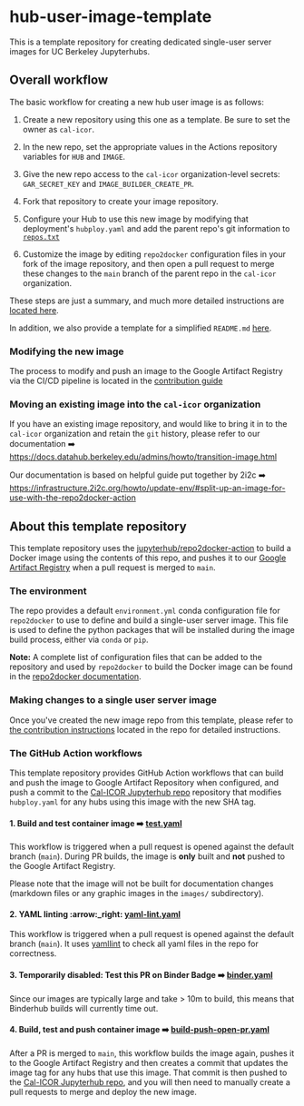 # hub-user-image-template

This is a template repository for creating dedicated single-user server images
for UC Berkeley Jupyterhubs.

## Overall workflow

The basic workflow for creating a new hub user image is as follows:

1. Create a new repository using this one as a template.  Be sure to set the
   owner as `cal-icor`.

2. In the new repo, set the appropriate values in the Actions repository
   variables for `HUB` and `IMAGE`.

3. Give the new repo access to the `cal-icor` organization-level
   secrets:  `GAR_SECRET_KEY` and `IMAGE_BUILDER_CREATE_PR`.

4. Fork that repository to create your image repository.

5. Configure your Hub to use this new image by modifying that deployment's
   `hubploy.yaml` and add the parent repo's git information to
   [`repos.txt`](https://github.com/cal-icor/cal-icor-hubs/blob/staging/configs/repos.txt)

6. Customize the image by editing `repo2docker` configuration files in your
   fork of the image repository, and then open a pull request to merge these
   changes to the `main` branch of the parent repo in the
   `cal-icor` organization.

These steps are just a summary, and much more detailed instructions are
[located here](https://docs.datahub.berkeley.edu/admins/howto/new-image.html).

In addition, we also provide a template for a simplified `README.md`
[here](https://github.com/cal-icor/cal-icor-hubs/blob/main/README-template.md).

### Modifying the new image

The process to modify and push an image to the Google Artifact Registry via the
CI/CD pipeline is located in the [contribution guide](CONTRIBUTING.md)

### Moving an existing image into the `cal-icor` organization

If you have an existing image repository, and would like to bring it in to the
`cal-icor` organization and retain the `git` history, please refer
to our documentation :arrow_right:
https://docs.datahub.berkeley.edu/admins/howto/transition-image.html

Our documentation is based on helpful guide put together by 2i2c :arrow_right:
https://infrastructure.2i2c.org/howto/update-env/#split-up-an-image-for-use-with-the-repo2docker-action

## About this template repository

This template repository uses the
[jupyterhub/repo2docker-action](https://github.com/jupyterhub/repo2docker-action)
to build a Docker image using the contents of this repo, and pushes it to our
[Google Artifact Registry](https://cloud.google.com/artifact-registry) when
a pull request is merged to `main`.

### The environment

The repo provides a default `environment.yml` conda configuration file for
`repo2docker` to use to define and build a single-user server image. This file
is used to define the python packages that will be installed during the image
build process, either via `conda` or `pip`.

**Note:**
A complete list of configuration files that can be added to the
repository and used by `repo2docker` to build the Docker image can be found in
the [repo2docker documentation](https://repo2docker.readthedocs.io/en/latest/config_files.html#configuration-files).

### Making changes to a single user server image

Once you've created the new image repo from this template, please refer to
[the contribution instructions](CONTRIBUTING.md) located in the repo for
detailed instructions.

### The GitHub Action workflows

This template repository provides GitHub Action workflows that can build
and push the image to Google Artifact Repository when configured, and push a
commit to the [Cal-ICOR Jupyterhub repo](https://github.com/cal-icor/cal-icor-hubs)
repository that modifies `hubploy.yaml` for any hubs using this image with the
new SHA tag.

#### 1. Build and test container image :arrow_right: [test.yaml](https://github.com/cal-icor/base-user-image/blob/main/.github/workflows/build-test-image.yaml)

This workflow is triggered when a pull request is opened against the default
branch (`main`). During PR builds, the image is **only** built and **not**
pushed to the Google Artifact Registry.

Please note that the image will not be built for documentation changes
(markdown files or any graphic images in the `images/` subdirectory).

#### 2. YAML linting :arrow:_right: [yaml-lint.yaml](https://github.com/cal-icor/base-user-image/blob/main/.github/workflows/yaml-lint.yaml)

This workflow is triggered when a pull request is opened against the default
branch (`main`). It uses [yamllint](https://yamllint.readthedocs.io/en/stable/)
to check all yaml files in the repo for correctness.

#### 3. **Temporarily disabled:** Test this PR on Binder Badge :arrow_right: [binder.yaml](https://github.com/cal-icor/base-user-image/blob/main/.github/workflows/binder.yaml.disable)

Since our images are typically large and take > 10m to build, this means that
Binderhub builds will currently time out.

#### 4. Build, test and push container image :arrow_right: [build-push-open-pr.yaml](https://github.com/cal-icor/base-user-image/blob/main/.github/workflows/build-push-create-pr.yaml)

After a PR is merged to `main`, this workflow builds the image again, pushes it
to the Google Artifact Registry and then creates a commit that updates the image tag
for any hubs that use this image. That commit is then pushed to the 
[Cal-ICOR Jupyterhub repo](https://github.com/cal-icor/cal-icor-hubs), and you will
then need to manually create a pull requests to merge and deploy the new image.